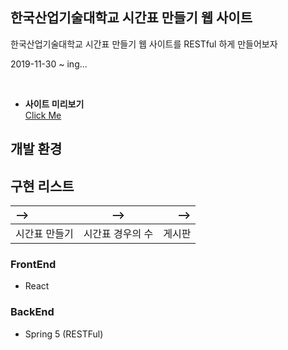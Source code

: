 ## 한국산업기술대학교 시간표 만들기 웹 사이트
한국산업기술대학교 시간표 만들기 웹 사이트를 RESTful 하게 만들어보자

2019-11-30 ~ ing...


</br>

* __사이트 미리보기__ </br>
<a href="http://13.125.253.127:8080/kpu-schedule/"> Click Me </a>

## 개발 환경

## 구현 리스트
|  -->  |  -->  |  -->  |
|:--------|:--------:|--------:|
| 시간표 만들기 | 시간표 경우의 수 | 게시판 | 



### FrontEnd 
* React

### BackEnd 
* Spring 5 (RESTFul)